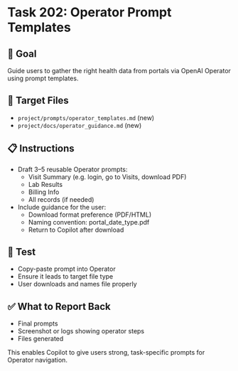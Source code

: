 # Task 202: Operator Prompt Templates

## 🎯 Goal
Guide users to gather the right health data from portals via OpenAI Operator using prompt templates.

## 📂 Target Files
- `project/prompts/operator_templates.md` (new)
- `project/docs/operator_guidance.md` (new)

## 📋 Instructions
- Draft 3–5 reusable Operator prompts:
  - Visit Summary (e.g. login, go to Visits, download PDF)
  - Lab Results
  - Billing Info
  - All records (if needed)
- Include guidance for the user:
  - Download format preference (PDF/HTML)
  - Naming convention: portal_date_type.pdf
  - Return to Copilot after download

## 🧪 Test
- Copy-paste prompt into Operator
- Ensure it leads to target file type
- User downloads and names file properly

## ✅ What to Report Back
- Final prompts
- Screenshot or logs showing operator steps
- Files generated

This enables Copilot to give users strong, task-specific prompts for Operator navigation.